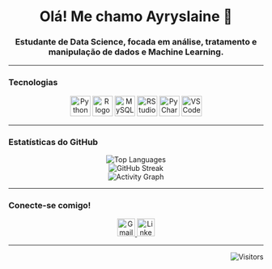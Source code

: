 <div align="center">
  <h1>Olá! Me chamo Ayryslaine 👋</h1>
  <h3>Estudante de Data Science, focada em análise, tratamento e manipulação de dados e Machine Learning.</h3>
</div>

---

### Tecnologias

<div align="center">
  <img src="https://cdn.jsdelivr.net/gh/devicons/devicon/icons/python/python-original.svg" height="40" alt="Python logo" />
  <img src="https://cdn.jsdelivr.net/gh/devicons/devicon/icons/r/r-original.svg" height="40" alt="R logo" />
  <img src="https://cdn.jsdelivr.net/gh/devicons/devicon/icons/mysql/mysql-original.svg" height="40" alt="MySQL logo" />
  <img src="https://cdn.jsdelivr.net/gh/devicons/devicon/icons/rstudio/rstudio-original.svg" height="40" alt="RStudio logo" />
  <img src="https://cdn.jsdelivr.net/gh/devicons/devicon/icons/pycharm/pycharm-original.svg" height="40" alt="PyCharm logo" />
  <img src="https://cdn.jsdelivr.net/gh/devicons/devicon/icons/vscode/vscode-original.svg" height="40" alt="VSCode logo" />
</div>

---

### Estatísticas do GitHub

<div align="center">
  <img src="https://github-readme-stats.vercel.app/api/top-langs?username=Ayryslaine&locale=pt-br&hide_title=false&layout=compact&card_width=320&langs_count=3&theme=radical&hide_border=false" alt="Top Languages" />
  <br />
  <img src="https://streak-stats.demolab.com?user=Ayryslaine&locale=pt-br&mode=daily&theme=radical&hide_border=false&border_radius=5" alt="GitHub Streak" />
  <br />
  <img src="https://github-readme-activity-graph.vercel.app/graph?username=Ayryslaine&theme=redical&area=true&hide_border=false&custom_title=Gr%C3%A1fico%20de%20Contribui%C3%A7%C3%A3o" alt="Activity Graph" />
</div>

---

### Conecte-se comigo!

<div align="center">
  <a href="mailto:Ayryslaineleal@gmail.com">
    <img src="https://img.shields.io/static/v1?message=Gmail&logo=gmail&label=&color=D14836&logoColor=white&labelColor=&style=for-the-badge" height="35" alt="Gmail badge" />
  </a>
  <a href="https://www.linkedin.com/in/ayryslaine-kelle">
    <img src="https://img.shields.io/static/v1?message=LinkedIn&logo=linkedin&label=&color=0077B5&logoColor=white&labelColor=&style=for-the-badge" height="35" alt="LinkedIn badge" />
  </a>
</div>

---

<p align="right">
  <img src="https://visitor-badge.laobi.icu/badge?page_id=Ayryslaine.Ayryslaine&left_color=hotpink&right_color=purple" alt="Visitors" />
</p>
